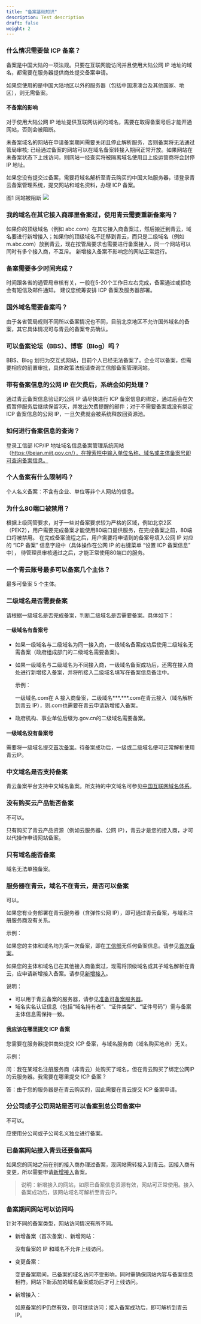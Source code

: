 ```yaml
---
title: "备案基础知识"
description: Test description
draft: false
weight: 2
---
```




### 什么情况需要做 ICP 备案？

备案是中国大陆的一项法规。只要在互联网能访问并且使用大陆公网 IP 地址的域名，都需要在服务器提供商处提交备案申请。

如果您使用的是中国大陆地区以外的服务器（包括中国港澳台及其他国家、地区），则无需备案。

#### 不备案的影响

对于使用大陆公网 IP 地址提供互联网访问的域名，需要在取得备案号后才能开通网站，否则会被阻断。

未备案域名的网站在申请备案期间需要关闭且停止解析服务，否则备案将无法通过管局审核; 已经通过备案的网站可以在域名备案转接入期间正常开放。如果网站在未备案状态下上线访问，则网站一经查实将被隔离域名使用且上级运营商将会封停 IP 地址。

如果您没有提交过备案，需要将域名解析至青云购买的中国大陆服务器，请登录青云备案管理系统，提交网站和域名资料，办理 ICP 备案。

图1 网站被阻断
![](../../_images/block.png)

### 我的域名在其它接入商那里备案过，使用青云需要重新备案吗？

如果你的顶级域名（例如 abc.com）在其它接入商备案过，然后搬迁到青云，域名要进行新增接入；如果你的顶级域名不迁移到青云，而只是二级域名（例如 m.abc.com）放到青云，现在按管局要求也需要进行备案接入，同一个网站可以同时有多个接入商，不互斥。 新增接入备案不影响您的网站正常运行。

### 备案需要多少时间完成？

时间跟各省的通管局审核有关，一般在5-20个工作日左右完成，备案通过或拒绝会有短信及邮件通知。 建议您统筹安排 ICP 备案及服务器部署。

### 国外域名需要备案吗？

由于各省管局规则不同所以备案情况也不同，目前北京地区不允许国外域名的备案，其它具体情况可与青云的备案专员确认。

### 可以备案论坛（BBS）、博客（Blog）吗？

BBS、Blog 划归为交互式网站，目前个人已经无法备案了。企业可以备案，但需要相应的前置审批，具体政策法规请查询工信部备案管理网站。

### 带有备案信息的公网 IP 在欠费后，系统会如何处理？

通过青云备案信息验证的公网 IP 请尽快进行 ICP 备案信息的绑定，通过后会在欠费暂停服务后继续保留3天，并发出欠费提醒的邮件；对于不需要备案或没有绑定 ICP 备案信息的公网 IP，一旦欠费就会被系统释放回资源池。

### 如何进行备案信息的查询？

登录工信部 ICP/IP 地址域名信息备案管理系统网站（https://beian.miit.gov.cn/），在搜索栏中输入单位名称、域名或主体备案号即可查询备案信息。

### 个人备案有什么限制吗？

个人名义备案：不含有企业、单位等非个人网站的信息。

### 为什么80端口被禁用？

根据上级网管要求，对于一些对备案要求较为严格的区域，例如北京2区（PEK2），用户需要完成备案才能使用80端口提供服务，在完成备案之前，80端口将被禁用。 在完成备案流程之后，用户需要将申请到的备案号填入公网 IP 对应的 “ICP 备案” 信息字段中（具体操作在公网 IP 的右键菜单 “设置 ICP 备案信息” 中）， 待管理员审核通过之后，才能正常使用80端口的服务。

### 一个青云账号最多可以备案几个主体？

最多可备案 5 个主体。

### 二级域名是否需要备案

请根据一级域名是否完成备案，判断二级域名是否需要备案。具体如下：

#### 一级域名有备案号

- 如果一级域名与二级域名为同一接入商，一级域名备案成功后使用二级域名无需备案（政府组成部门的二级域名需要备案）。

- 如果一级域名与二级域名为不同接入商，一级域名备案成功后，还需在接入商处进行新增接入备案，并将所接入二级域名填写在备案信息备注中。

  示例：

  一级域名.com在 A 接入商备案，二级域名***.***.com在青云接入（域名解析到青云 IP），则.com也需要在青云申请新增接入备案。

- 政府机构、事业单位后缀为.gov.cn的二级域名需要备案。

#### 一级域名没有备案号

需要将一级域名提交[首次备案](	../../manual/first_filing/)。待备案成功后，一级或二级域名便可正常解析使用青云IP。

### 中文域名是否支持备案

青云备案平台支持中文域名备案。所支持的中文域名可参见[中国互联网域名体系](http://domain.miit.gov.cn)。

### 没有购买云产品能否备案

不可以。

只有购买了青云产品资源（例如云服务器、公网 IP），青云才是您的接入商，才可以代操作申请网站备案。

### 只有域名能否备案

域名无法单独备案。

### 服务器在青云，域名不在青云，是否可以备案

可以。

如果您有业务部署在青云服务器（含弹性公网 IP），即可通过青云备案，与域名注册服务商没有关系。

示例：

如果您的主体和域名均为第一次备案，即在[工信部](https://beian.miit.gov.cn/)无任何备案信息。请参见[首次备案](	../../manual/first_filing/)。

如果您的主体和域名已在其他接入商备案过，现需将顶级域名或其子域名解析在青云，应申请新增接入备案。请参见[新增接入](../../manual/add_access/)。

说明：

- 可以用于青云备案的服务器，请参见[准备可备案服务器](../../prepare/prepare_vm/)。
- 域名实名认证信息（包括“域名持有者”、“证件类型”、“证件号码”）需与备案主体信息需保持一致。

#### 我应该在哪里提交 ICP 备案

您需要在服务器提供商处提交 ICP 备案，与域名服务商（域名购买地点）无关。

示例：

问：我在某域名注册服务商（非青云）处购买了域名，但在青云购买了绑定公网IP的云服务器。我需要在哪里提交 ICP 备案？

答：由于您的服务器是在青云购买的，因此需要在青云提交 ICP 备案申请。

### 分公司或子公司网站是否可以备案到总公司备案中

不可以。

应使用分公司或子公司名义独立进行备案。

### 已备案网站接入青云还要备案吗

如果您的网站之前在别的接入商办理过备案，现网站需转接入到青云。因接入商有变更，所以需要申请[新增接入](../../manual/add_access/)备案。
> 说明：新增接入的网站，如原已备案信息资源有效，网站可正常使用。接入备案成功后，该网站域名可解析至青云IP。



### 备案期间网站可以访问吗

针对不同的备案类型，网站访问情况有所不同。

- 新增备案（首次备案）、新增网站：

  没有备案的 IP 和域名不允许上线访问。

- 变更备案：

  变更备案期间，已备案的域名访问不受影响，同时需确保网站内容与备案信息相符。网站下新添加的域名备案成功后才可上线访问。

- 新增接入：

  如原备案的IP仍然有效，则可继续访问；接入备案成功后，即可解析到青云IP。

